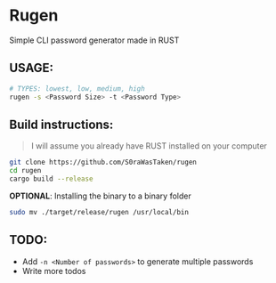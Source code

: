 # Rugen
Simple CLI password generator made in RUST

## USAGE:
```bash
# TYPES: lowest, low, medium, high
rugen -s <Password Size> -t <Password Type>
```

## Build instructions:
> I will assume you already have RUST installed on your computer
```bash
git clone https://github.com/S0raWasTaken/rugen
cd rugen
cargo build --release
```
**OPTIONAL**: Installing the binary to a binary folder
```bash
sudo mv ./target/release/rugen /usr/local/bin
```

## TODO:
- Add `-n <Number of passwords>` to generate multiple passwords
- Write more todos
